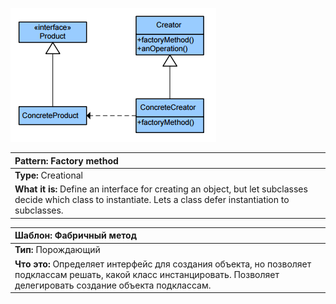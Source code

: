 ![diagram_factory_method.png](diagram_factory_method.png)

|**Pattern:** Factory method|
|:---|
|**Type:** Creational|
|**What it is:** Define an interface for creating an object, but let subclasses decide which class to instantiate. Lets a class defer instantiation to subclasses.|

|**Шаблон:** Фабричный метод|
|:---|
|**Тип:** Порождающий|
|**Что это:** Определяет интерфейс для создания объекта, но позволяет подклассам решать, какой класс инстанцировать. Позволяет делегировать создание объекта подклассам.|